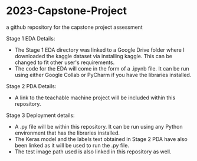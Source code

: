 # 2023-Capstone-Project
a github repository for the capstone project assessment

Stage 1 EDA Details:
- The Stage 1 EDA directory was linked to a Google Drive folder where I downloaded the kaggle dataset via installing kaggle. This can be changed to fit other user's requirements.
- The code for the EDA will come in the form of a .ipynb file. It can be run using either Google Collab or PyCharm if you have the libraries installed.

Stage 2 PDA Details:
- A link to the teachable machine project will be included within this repository.

Stage 3 Deployment details:
- A .py file will be within this repository. It can be run using any Python environment that has the libraries installed.
- The Keras model and the labels text obtained in Stage 2 PDA have also been linked as it will be used to run the .py file.
- The test image path used is also linked in this repository as well.
